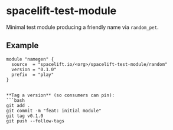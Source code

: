 # spacelift-test-module

Minimal test module producing a friendly name via `random_pet`.

## Example
```hcl
module "namegen" {
  source  = "spacelift.io/<org>/spacelift-test-module/random"
  version = "0.1.0"
  prefix  = "play"
}


**Tag a version** (so consumers can pin):
```bash
git add .
git commit -m "feat: initial module"
git tag v0.1.0
git push --follow-tags
